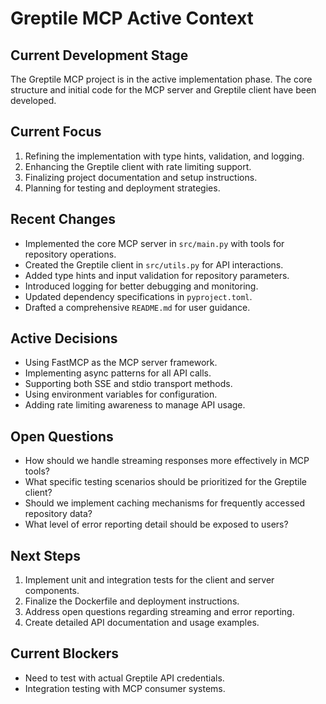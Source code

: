 # Greptile MCP Active Context

## Current Development Stage
The Greptile MCP project is in the active implementation phase. The core structure and initial code for the MCP server and Greptile client have been developed.

## Current Focus
1. Refining the implementation with type hints, validation, and logging.
2. Enhancing the Greptile client with rate limiting support.
3. Finalizing project documentation and setup instructions.
4. Planning for testing and deployment strategies.

## Recent Changes
- Implemented the core MCP server in `src/main.py` with tools for repository operations.
- Created the Greptile client in `src/utils.py` for API interactions.
- Added type hints and input validation for repository parameters.
- Introduced logging for better debugging and monitoring.
- Updated dependency specifications in `pyproject.toml`.
- Drafted a comprehensive `README.md` for user guidance.

## Active Decisions
- Using FastMCP as the MCP server framework.
- Implementing async patterns for all API calls.
- Supporting both SSE and stdio transport methods.
- Using environment variables for configuration.
- Adding rate limiting awareness to manage API usage.

## Open Questions
- How should we handle streaming responses more effectively in MCP tools?
- What specific testing scenarios should be prioritized for the Greptile client?
- Should we implement caching mechanisms for frequently accessed repository data?
- What level of error reporting detail should be exposed to users?

## Next Steps
1. Implement unit and integration tests for the client and server components.
2. Finalize the Dockerfile and deployment instructions.
3. Address open questions regarding streaming and error reporting.
4. Create detailed API documentation and usage examples.

## Current Blockers
- Need to test with actual Greptile API credentials.
- Integration testing with MCP consumer systems. 
